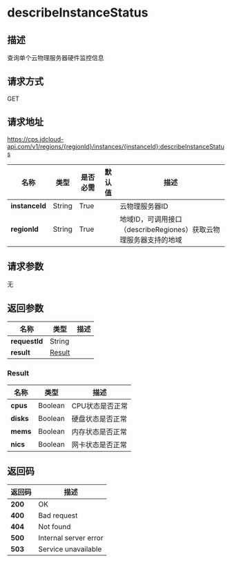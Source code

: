 # describeInstanceStatus


## 描述
查询单个云物理服务器硬件监控信息

## 请求方式
GET

## 请求地址
https://cps.jdcloud-api.com/v1/regions/{regionId}/instances/{instanceId}:describeInstanceStatus

|名称|类型|是否必需|默认值|描述|
|---|---|---|---|---|
|**instanceId**|String|True||云物理服务器ID|
|**regionId**|String|True||地域ID，可调用接口（describeRegiones）获取云物理服务器支持的地域|

## 请求参数
无


## 返回参数
|名称|类型|描述|
|---|---|---|
|**requestId**|String||
|**result**|[Result](##Result)||


### <a name="Result">Result</a>
|名称|类型|描述|
|---|---|---|
|**cpus**|Boolean|CPU状态是否正常|
|**disks**|Boolean|硬盘状态是否正常|
|**mems**|Boolean|内存状态是否正常|
|**nics**|Boolean|网卡状态是否正常|

## 返回码
|返回码|描述|
|---|---|
|**200**|OK|
|**400**|Bad request|
|**404**|Not found|
|**500**|Internal server error|
|**503**|Service unavailable|
